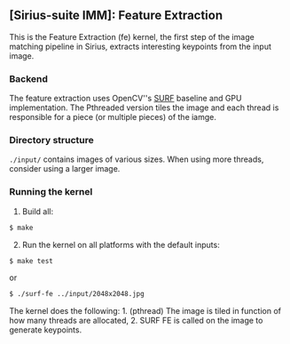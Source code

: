 ## [Sirius-suite IMM]: Feature Extraction

This is the Feature Extraction (fe) kernel, the first step of the image
matching pipeline in Sirius, extracts interesting keypoints from the input
image.

### Backend
The feature extraction uses OpenCV''s
[SURF](http://docs.opencv.org/modules/nonfree/doc/feature_detection.html#surf)
baseline and GPU implementation. The Pthreaded version tiles the image and each
thread is responsible for a piece (or multiple pieces) of the iamge.

### Directory structure
`./input/` contains images of various sizes. When using more threads, consider
using a larger image.

### Running the kernel
1. Build all:  
```bash
$ make
```
2. Run the kernel on all platforms with the default inputs:
```bash
$ make test
```
or
```bash
$ ./surf-fe ../input/2048x2048.jpg
```
The kernel does the following:
    1. (pthread) The image is tiled in function of how many threads are allocated,
    2. SURF FE is called on the image to generate keypoints.
